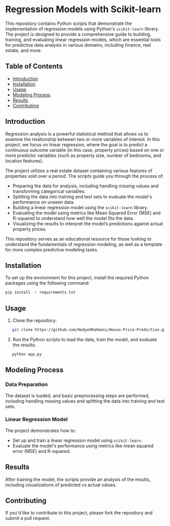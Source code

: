 
# Regression Models with Scikit-learn

This repository contains Python scripts that demonstrate the implementation of regression models using Python's `scikit-learn` library. The project is designed to provide a comprehensive guide to building, training, and evaluating linear regression models, which are essential tools for predictive data analysis in various domains, including finance, real estate, and more.

## Table of Contents

- [Introduction](#introduction)
- [Installation](#installation)
- [Usage](#usage)
- [Modeling Process](#modeling-process)
- [Results](#results)
- [Contributing](#contributing)

## Introduction

Regression analysis is a powerful statistical method that allows us to examine the relationship between two or more variables of interest. In this project, we focus on linear regression, where the goal is to predict a continuous outcome variable (in this case, property prices) based on one or more predictor variables (such as property size, number of bedrooms, and location features).

The project utilizes a real estate dataset containing various features of properties sold over a period. The scripts guide you through the process of:

- Preparing the data for analysis, including handling missing values and transforming categorical variables.
- Splitting the data into training and test sets to evaluate the model's performance on unseen data.
- Building a linear regression model using the `scikit-learn` library.
- Evaluating the model using metrics like Mean Squared Error (MSE) and R-squared to understand how well the model fits the data.
- Visualizing the results to interpret the model’s predictions against actual property prices.

This repository serves as an educational resource for those looking to understand the fundamentals of regression modeling, as well as a template for more complex predictive modeling tasks.

## Installation

To set up the environment for this project, install the required Python packages using the following command:

```bash
pip install -r requirements.txt
```

## Usage

1. Clone the repository:

```bash
   git clone https://github.com/HedyehRahmani/House-Price-Prediction.git
```

2. Run the Python scripts to load the data, train the model, and evaluate the results.

```bash
   python app.py
```

## Modeling Process

### Data Preparation

The dataset is loaded, and basic preprocessing steps are performed, including handling missing values and splitting the data into training and test sets.

### Linear Regression Model

The project demonstrates how to:

- Set up and train a linear regression model using `scikit-learn`.
- Evaluate the model's performance using metrics like mean squared error (MSE) and R-squared.

## Results

After training the model, the scripts provide an analysis of the results, including visualizations of predicted vs actual values.

## Contributing

If you'd like to contribute to this project, please fork the repository and submit a pull request.
